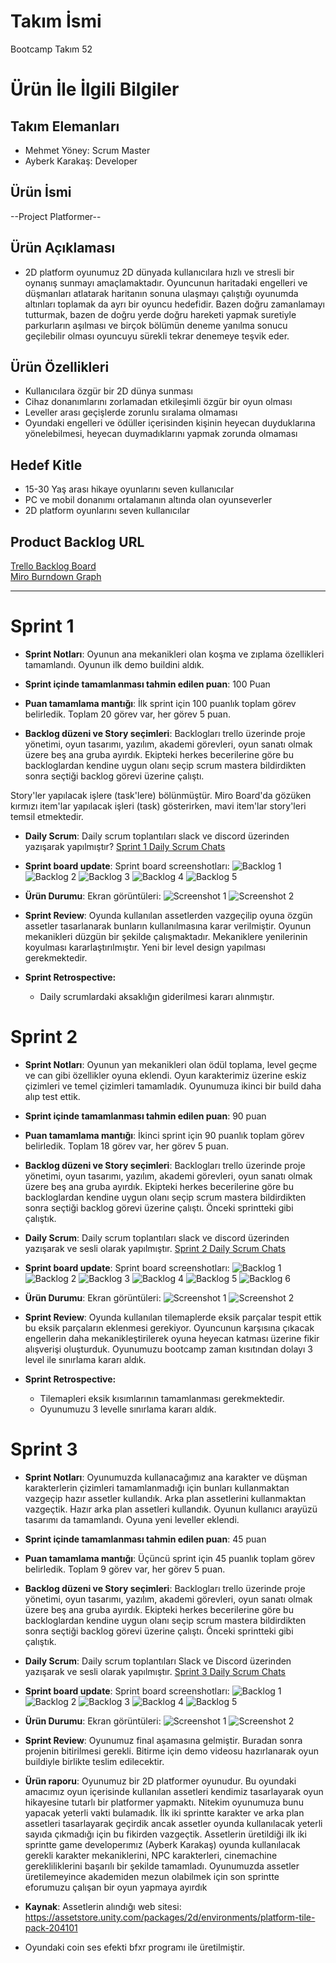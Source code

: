 # **Takım İsmi**

Bootcamp Takım 52

# Ürün İle İlgili Bilgiler

## Takım Elemanları

- Mehmet Yöney: Scrum Master
- Ayberk Karakaş: Developer

## Ürün İsmi

--Project Platformer--

## Ürün Açıklaması

- 2D platform oyunumuz 2D dünyada kullanıcılara hızlı ve stresli bir oynanış sunmayı amaçlamaktadır. Oyuncunun haritadaki engelleri ve düşmanları atlatarak haritanın sonuna ulaşmayı çalıştığı oyunumda altınları toplamak da ayrı bir oyuncu hedefidir. Bazen doğru zamanlamayı tutturmak, bazen de doğru yerde doğru hareketi yapmak suretiyle parkurların aşılması ve birçok bölümün deneme yanılma sonucu geçilebilir olması oyuncuyu sürekli tekrar denemeye teşvik eder. 

## Ürün Özellikleri

- Kullanıcılara özgür bir 2D dünya sunması
- Cihaz donanımlarını zorlamadan etkileşimli özgür bir oyun olması
- Leveller arası geçişlerde zorunlu sıralama olmaması
- Oyundaki engelleri ve ödüller içerisinden kişinin heyecan duyduklarına yönelebilmesi, heyecan duymadıklarını yapmak zorunda olmaması


## Hedef Kitle

- 15-30 Yaş arası hikaye oyunlarını seven kullanıcılar
- PC ve mobil donanımı ortalamanın altında olan oyunseverler
- 2D platform oyunlarını seven kullanıcılar


## Product Backlog URL

[Trello Backlog Board](https://trello.com/b/hCX9uqBe/yaz%C4%B1l%C4%B1m)\
[Miro Burndown Graph](https://miro.com/app/board/uXjVO60TVMw=/)

---

# Sprint 1

- **Sprint Notları**: Oyunun ana mekanikleri olan koşma ve zıplama özellikleri tamamlandı. Oyunun ilk demo buildini aldık. 

- **Sprint içinde tamamlanması tahmin edilen puan**: 100 Puan

- **Puan tamamlama mantığı**: İlk sprint için 100 puanlık toplam görev belirledik. Toplam 20 görev var, her görev 5 puan.

- **Backlog düzeni ve Story seçimleri**: Backlogları trello üzerinde proje yönetimi, oyun tasarımı, yazılım, akademi görevleri, oyun sanatı olmak üzere beş ana gruba ayırdık. Ekipteki herkes becerilerine göre bu backloglardan kendine uygun olanı seçip scrum mastera bildirdikten sonra seçtiği backlog görevi üzerine çalıştı. 

Story'ler yapılacak işlere (task'lere) bölünmüştür. Miro Board'da gözüken kırmızı item'lar yapılacak işleri (task) gösterirken, mavi item'lar story'leri temsil etmektedir.

- **Daily Scrum**: Daily scrum toplantıları slack ve discord üzerinden yazışarak yapılmıştır?
 [Sprint 1 Daily Scrum Chats](https://github.com/ayberkkarakas/Bootcamp-Project/blob/main/ProjectManagement/Sprint1Documents/sprint_1_dailyScrum.docx?raw=true)

- **Sprint board update**: Sprint board screenshotları: 
![Backlog 1](https://raw.githubusercontent.com/ayberkkarakas/Bootcamp-Project/main/ProjectManagement/Sprint1Documents/backlog1.png) 
![Backlog 2](https://raw.githubusercontent.com/ayberkkarakas/Bootcamp-Project/main/ProjectManagement/Sprint1Documents/backlog2.png) 
![Backlog 3](https://raw.githubusercontent.com/ayberkkarakas/Bootcamp-Project/main/ProjectManagement/Sprint1Documents/backlog3.png)
![Backlog 4](https://raw.githubusercontent.com/ayberkkarakas/Bootcamp-Project/main/ProjectManagement/Sprint1Documents/backlog4.png)
![Backlog 5](https://raw.githubusercontent.com/ayberkkarakas/Bootcamp-Project/main/ProjectManagement/Sprint1Documents/backlog5.png)

- **Ürün Durumu**: Ekran görüntüleri:
  ![Screenshot 1](https://github.com/ayberkkarakas/Bootcamp-Project/blob/main/ProjectManagement/Sprint1Documents/productss1.png?raw=true)
  ![Screenshot 2](https://github.com/ayberkkarakas/Bootcamp-Project/blob/main/ProjectManagement/Sprint1Documents/productss2.png?raw=true)

- **Sprint Review**: Oyunda kullanılan assetlerden vazgeçilip oyuna özgün assetler tasarlanarak bunların kullanılmasına karar verilmiştir. Oyunun mekanikleri düzgün bir şekilde çalışmaktadır. Mekaniklere yenilerinin koyulması kararlaştırılmıştır. Yeni bir level design yapılması gerekmektedir. 

- **Sprint Retrospective:**
  - Daily scrumlardaki aksaklığın giderilmesi kararı alınmıştır.

# Sprint 2

- **Sprint Notları**: Oyunun yan mekanikleri olan ödül toplama, level geçme ve can gibi özellikler oyuna eklendi. Oyun karakterimiz üzerine eskiz çizimleri ve temel çizimleri tamamladık. Oyunumuza ikinci bir build daha alıp test ettik.

- **Sprint içinde tamamlanması tahmin edilen puan**: 90 puan

- **Puan tamamlama mantığı**: İkinci sprint için 90 puanlık toplam görev belirledik. Toplam 18 görev var, her görev 5 puan.

- **Backlog düzeni ve Story seçimleri**: Backlogları trello üzerinde proje yönetimi, oyun tasarımı, yazılım, akademi görevleri, oyun sanatı olmak üzere beş ana gruba ayırdık. Ekipteki herkes becerilerine göre bu backloglardan kendine uygun olanı seçip scrum mastera bildirdikten sonra seçtiği backlog görevi üzerine çalıştı. Önceki sprintteki gibi çalıştık.

- **Daily Scrum**: Daily scrum toplantıları slack ve discord üzerinden yazışarak ve sesli olarak  yapılmıştır.
 [Sprint 2 Daily Scrum Chats](https://github.com/ayberkkarakas/Bootcamp-Project/blob/main/ProjectManagement/Sprint2Documents/sprint_2_DailyScrum.docx?raw=true)

- **Sprint board update**: Sprint board screenshotları: 
![Backlog 1](https://raw.githubusercontent.com/ayberkkarakas/Bootcamp-Project/main/ProjectManagement/Sprint2Documents/backlog1.png) 
![Backlog 2](https://raw.githubusercontent.com/ayberkkarakas/Bootcamp-Project/main/ProjectManagement/Sprint2Documents/backlog2.png) 
![Backlog 3](https://raw.githubusercontent.com/ayberkkarakas/Bootcamp-Project/main/ProjectManagement/Sprint2Documents/backlog3.png)
![Backlog 4](https://raw.githubusercontent.com/ayberkkarakas/Bootcamp-Project/main/ProjectManagement/Sprint2Documents/backlog4.png)
![Backlog 5](https://raw.githubusercontent.com/ayberkkarakas/Bootcamp-Project/main/ProjectManagement/Sprint2Documents/backlog5.png)
![Backlog 6](https://raw.githubusercontent.com/ayberkkarakas/Bootcamp-Project/main/ProjectManagement/Sprint2Documents/backlog6.png)

- **Ürün Durumu**: Ekran görüntüleri:
  ![Screenshot 1](https://github.com/ayberkkarakas/Bootcamp-Project/blob/main/ProjectManagement/Sprint2Documents/productss1.png?raw=true)
  ![Screenshot 2](https://github.com/ayberkkarakas/Bootcamp-Project/blob/main/ProjectManagement/Sprint2Documents/productss2.png?raw=true)

- **Sprint Review**: Oyunda kullanılan tilemaplerde eksik parçalar tespit ettik bu eksik parçaların eklenmesi gerekiyor. Oyuncunun karşısına çıkacak engellerin daha mekanikleştirilerek oyuna heyecan katması üzerine fikir alışverişi oluşturduk. Oyunumuzu bootcamp zaman kısıtından dolayı 3 level ile sınırlama kararı aldık. 

- **Sprint Retrospective:**
  - Tilemapleri eksik kısımlarının tamamlanması gerekmektedir.
  - Oyunumuzu 3 levelle sınırlama kararı aldık.

# Sprint 3

- **Sprint Notları**: Oyunumuzda kullanacağımız ana karakter ve düşman karakterlerin çizimleri tamamlanmadığı için bunları kullanmaktan vazgeçip hazır assetler kullandık. Arka plan assetlerini kullanmaktan vazgeçtik. Hazır arka plan assetleri kullandık. Oyunun kullanıcı arayüzü tasarımı da tamamlandı. Oyuna yeni leveller eklendi.

- **Sprint içinde tamamlanması tahmin edilen puan**: 45 puan

- **Puan tamamlama mantığı**: Üçüncü sprint için 45 puanlık toplam görev belirledik. Toplam 9 görev var, her görev 5 puan.

- **Backlog düzeni ve Story seçimleri**: Backlogları trello üzerinde proje yönetimi, oyun tasarımı, yazılım, akademi görevleri, oyun sanatı olmak üzere beş ana gruba ayırdık. Ekipteki herkes becerilerine göre bu backloglardan kendine uygun olanı seçip scrum mastera bildirdikten sonra seçtiği backlog görevi üzerine çalıştı. Önceki sprintteki gibi çalıştık.

- **Daily Scrum**: Daily scrum toplantıları Slack ve Discord üzerinden yazışarak ve sesli olarak  yapılmıştır.
 [Sprint 3 Daily Scrum Chats](https://github.com/ayberkkarakas/Bootcamp-Project/blob/main/ProjectManagement/Sprint3Documents/Sprint_3_DailyScrum.docx?raw=true)

- **Sprint board update**: Sprint board screenshotları: 
![Backlog 1](https://raw.githubusercontent.com/ayberkkarakas/Bootcamp-Project/main/ProjectManagement/Sprint3Documents/backlog1.png) 
![Backlog 2](https://raw.githubusercontent.com/ayberkkarakas/Bootcamp-Project/main/ProjectManagement/Sprint3Documents/backlog2.png) 
![Backlog 3](https://raw.githubusercontent.com/ayberkkarakas/Bootcamp-Project/main/ProjectManagement/Sprint3Documents/backlog3.png)
![Backlog 4](https://raw.githubusercontent.com/ayberkkarakas/Bootcamp-Project/main/ProjectManagement/Sprint3Documents/backlog4.png)
![Backlog 5](https://raw.githubusercontent.com/ayberkkarakas/Bootcamp-Project/main/ProjectManagement/Sprint3Documents/backlog5.png)

- **Ürün Durumu**: Ekran görüntüleri:
  ![Screenshot 1](https://github.com/ayberkkarakas/Bootcamp-Project/blob/main/ProjectManagement/Sprint3Documents/productss1.png?raw=true)
  ![Screenshot 2](https://github.com/ayberkkarakas/Bootcamp-Project/blob/main/ProjectManagement/Sprint3Documents/productss2.png?raw=true)

- **Sprint Review**: Oyunumuz final aşamasına gelmiştir. Buradan sonra projenin bitirilmesi gerekli. Bitirme için demo videosu hazırlanarak oyun buildiyle birlikte teslim edilecektir.

- **Ürün raporu**: Oyunumuz  bir 2D platformer oyunudur. Bu oyundaki amacımız oyun içerisinde kullanılan assetleri kendimiz tasarlayarak oyun hikayesine tutarlı bir platformer yapmaktı. Nitekim oyunumuza bunu yapacak yeterli vakti bulamadık. İlk iki sprintte karakter ve arka plan assetleri tasarlayarak geçirdik ancak assetler oyunda kullanılacak yeterli sayıda çıkmadığı için bu fikirden vazgeçtik. Assetlerin üretildiği ilk iki sprintte game developerımız (Ayberk Karakaş) oyunda kullanılacak gerekli karakter mekaniklerini, NPC karakterleri, cinemachine gerekliliklerini başarılı bir şekilde tamamladı. Oyunumuzda assetler üretilemeyince akademiden mezun olabilmek için son sprintte eforumuzu çalışan bir oyun yapmaya ayırdık 

- **Kaynak**: Assetlerin alındığı web sitesi: https://assetstore.unity.com/packages/2d/environments/platform-tile-pack-204101
- Oyundaki coin ses efekti bfxr programı ile üretilmiştir. 

